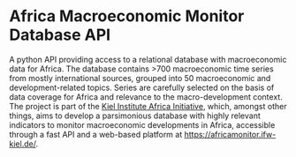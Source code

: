 # Africa Macroeconomic Monitor Database API

A python API providing access to a relational database with macroeconomic data for Africa.
The database contains >700 macroeconomic time series from mostly international sources,
grouped into 50 macroeconomic and development-related topics. Series are carefully selected
on the basis of data coverage for Africa and relevance to the macro-development context.
The project is part of the [Kiel Institute Africa Initiative](https://www.ifw-kiel.de/institute/initiatives/kiel-institute-africa-initiative/),
which, amongst other things, aims to develop a parsimonious database with highly relevant indicators
to monitor macroeconomic developments in Africa, accessible through a fast API and a web-based platform
at https://africamonitor.ifw-kiel.de/.
